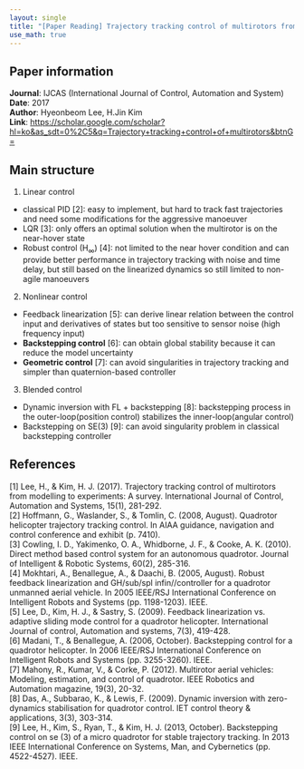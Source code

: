 ```yaml
---
layout: single
title: "[Paper Reading] Trajectory tracking control of multirotors from modelling to experiments: A survey"
use_math: true
---
```


## Paper information
**Journal**: IJCAS (International Journal of Control, Automation and System) <br>
**Date**: 2017 <br>
**Author**: Hyeonbeom Lee, H.Jin Kim <br>
 **Link**: <https://scholar.google.com/scholar?hl=ko&as_sdt=0%2C5&q=Trajectory+tracking+control+of+multirotors&btnG=> <br>
 
## Main structure
1. Linear control
* classical PID [2]: easy to implement, but hard to track fast trajectories and need some modifications for the aggressive manoeuver
* LQR [3]: only offers an optimal solution when the multirotor is on the near-hover state
* Robust control (H<sub>&infin;</sub>) [4]: not limited to the near hover condition and can provide better performance in trajectory tracking with noise and time delay, but still based on the linearized dynamics so still limited to non-agile manoeuvers
2. Nonlinear control
* Feedback linearization [5]: can derive linear relation between the control input and derivatives of states but too sensitive to sensor noise (high frequency input)
* **Backstepping control** [6]: can obtain global stability because it can reduce the model uncertainty
* **Geometric control** [7]: can avoid singularities in trajectory tracking and simpler than quaternion-based controller
3. Blended control
* Dynamic inversion with FL + backstepping [8]: backstepping process in the outer-loop(position control) stabilizes the inner-loop(angular control)
* Backstepping on SE(3) [9]: can avoid singularity problem in classical backstepping controller

## References
[1] Lee, H., & Kim, H. J. (2017). Trajectory tracking control of multirotors from modelling to experiments: A survey. International Journal of Control, Automation and Systems, 15(1), 281-292. <br>
[2] Hoffmann, G., Waslander, S., & Tomlin, C. (2008, August). Quadrotor helicopter trajectory tracking control. In AIAA guidance, navigation and control conference and exhibit (p. 7410).<br>
[3] Cowling, I. D., Yakimenko, O. A., Whidborne, J. F., & Cooke, A. K. (2010). Direct method based control system for an autonomous quadrotor. Journal of Intelligent & Robotic Systems, 60(2), 285-316.<br>
[4] Mokhtari, A., Benallegue, A., & Daachi, B. (2005, August). Robust feedback linearization and GH/sub/spl infin//controller for a quadrotor unmanned aerial vehicle. In 2005 IEEE/RSJ International Conference on Intelligent Robots and Systems (pp. 1198-1203). IEEE.<br>
[5] Lee, D., Kim, H. J., & Sastry, S. (2009). Feedback linearization vs. adaptive sliding mode control for a quadrotor helicopter. International Journal of control, Automation and systems, 7(3), 419-428.<br>
[6] Madani, T., & Benallegue, A. (2006, October). Backstepping control for a quadrotor helicopter. In 2006 IEEE/RSJ International Conference on Intelligent Robots and Systems (pp. 3255-3260). IEEE. <br>
[7] Mahony, R., Kumar, V., & Corke, P. (2012). Multirotor aerial vehicles: Modeling, estimation, and control of quadrotor. IEEE Robotics and Automation magazine, 19(3), 20-32.<br>
[8] Das, A., Subbarao, K., & Lewis, F. (2009). Dynamic inversion with zero-dynamics stabilisation for quadrotor control. IET control theory & applications, 3(3), 303-314.<br>
[9] Lee, H., Kim, S., Ryan, T., & Kim, H. J. (2013, October). Backstepping control on se (3) of a micro quadrotor for stable trajectory tracking. In 2013 IEEE International Conference on Systems, Man, and Cybernetics (pp. 4522-4527). IEEE.
